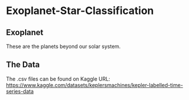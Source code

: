 # Exoplanet-Star-Classification

## Exoplanet
These are the planets beyond our solar system.  

## The Data
The .csv files can be found on Kaggle
URL: https://www.kaggle.com/datasets/keplersmachines/kepler-labelled-time-series-data
